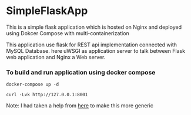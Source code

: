 # SimpleFlaskApp
This is a simple flask application which is hosted on Nginx and deployed using Dokcer Compose with multi-containerization

This application use flask for REST api implementation connected with MySQL Database. here uWSGI as application server to talk between Flask web application and Nginx a Web server.

### To build and run application using docker compose
```
docker-compose up -d

curl -Lvk http://127.0.0.1:8001
```

Note: I had taken a help from [here](https://medium.com/@shamir.stav_83310/dockerizing-a-flask-mysql-app-with-docker-compose-c4f51d20b40d) to make this more generic  
